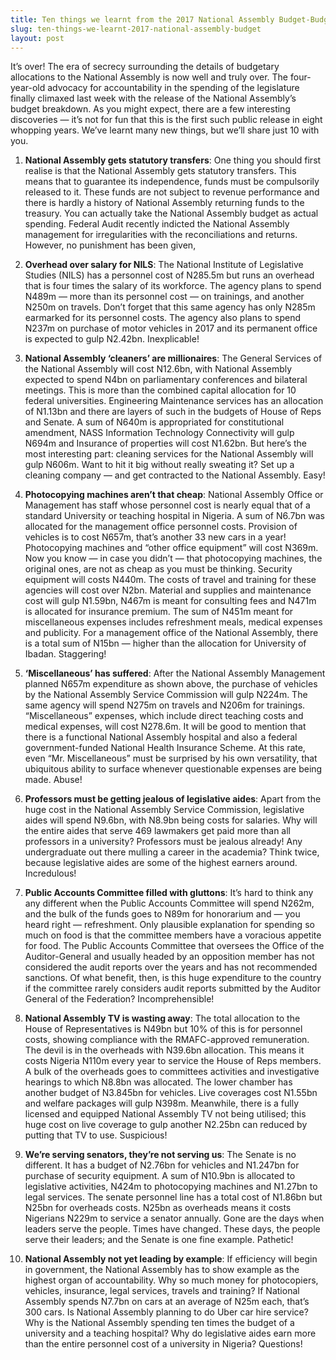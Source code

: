 ```yaml
---
title: Ten things we learnt from the 2017 National Assembly Budget-BudgIT & EiENigeria
slug: ten-things-we-learnt-2017-national-assembly-budget
layout: post
---
```


It’s over! The era of secrecy surrounding the details of budgetary allocations to the National Assembly is now well and truly over. The four-year-old advocacy for accountability in the spending of the legislature finally climaxed last week with the release of the National Assembly’s budget breakdown. As you might expect, there are a few interesting discoveries — it’s not for fun that this is the first such public release in eight whopping years. We’ve learnt many new things, but we’ll share just 10 with you.

1.	**National Assembly gets statutory transfers**: One thing you should first realise is that the National Assembly gets statutory transfers. This means that to guarantee its independence, funds must be compulsorily released to it. These funds are not subject to revenue performance and there is hardly a history of National Assembly returning funds to the treasury. You can actually take the National Assembly budget as actual spending. Federal Audit recently indicted the National Assembly management for irregularities with the reconciliations and returns. However, no punishment has been given, 

2.	**Overhead over salary for NILS**: The National Institute of Legislative Studies (NILS) has a personnel cost of N285.5m but runs an overhead that is four times the salary of its workforce. The agency plans to spend N489m — more than its personnel cost — on trainings, and another N250m on travels. Don’t forget that this same agency has only N285m earmarked for its personnel costs. The agency also plans to spend N237m on purchase of motor vehicles in 2017 and its permanent office is expected to gulp N2.42bn. Inexplicable!

3.	**National Assembly ‘cleaners’ are millionaires**: The General Services of the National Assembly will cost N12.6bn, with National Assembly expected to spend N4bn on parliamentary conferences and bilateral meetings. This is more than the combined capital allocation for 10 federal universities. Engineering Maintenance services has an allocation of N1.13bn and there are layers of such in the budgets of House of Reps and Senate. A sum of N640m is appropriated for constitutional amendment, NASS Information Technology Connectivity will gulp N694m and Insurance of properties will cost N1.62bn. But here’s the most interesting part: cleaning services for the National Assembly will gulp N606m. Want to hit it big without really sweating it? Set up a cleaning company — and get contracted to the National Assembly. Easy! 

4.	**Photocopying machines aren’t that cheap**: National Assembly Office or Management has staff whose personnel cost is nearly equal that of a standard University or teaching hospital in Nigeria. A sum of N6.7bn was allocated for the management office personnel costs. Provision of vehicles is to cost N657m, that’s another 33 new cars in a year! Photocopying machines and “other office equipment” will cost N369m. Now you know — in case you didn’t — that photocopying machines, the original ones, are not as cheap as you must be thinking. Security equipment will costs N440m. The costs of travel and training for these agencies will cost over N2bn. Material and supplies and maintenance cost will gulp N1.59bn, N467m is meant for consulting fees and N471m is allocated for insurance premium. The sum of N451m meant for miscellaneous expenses includes refreshment meals, medical expenses and publicity.  For a management office of the National Assembly, there is a total sum of N15bn — higher than the allocation for University of Ibadan. Staggering! 

5.	**‘Miscellaneous’ has suffered**: After the National Assembly Management planned N657m expenditure as shown above, the purchase of vehicles by the National Assembly Service Commission will gulp N224m. The same agency will spend N275m on travels and N206m for trainings. “Miscellaneous” expenses, which include direct teaching costs and medical expenses, will cost N278.6m. It will be good to mention that there is a functional National Assembly hospital and also a federal government-funded National Health Insurance Scheme. At this rate, even “Mr. Miscellaneous” must be surprised by his own versatility, that ubiquitous ability to surface whenever questionable expenses are being made. Abuse!  

6.	**Professors must be getting jealous of legislative aides**: Apart from the huge cost in the National Assembly Service Commission, legislative aides will spend N9.6bn, with N8.9bn being costs for salaries. Why will the entire aides that serve 469 lawmakers get paid more than all professors in a university? Professors must be jealous already! Any undergraduate out there mulling a career in the academia? Think twice, because legislative aides are some of the highest earners around. Incredulous! 

7.	**Public Accounts Committee filled with gluttons**: It’s hard to think any any different when the Public Accounts Committee  will spend N262m, and the bulk of the funds goes to N89m for honorarium and — you heard right — refreshment. Only plausible explanation for spending so much on food is that the committee members have a voracious appetite for food. The Public Accounts Committee that oversees the Office of the Auditor-General and usually headed by an opposition member has not considered the audit reports over the years and has not recommended sanctions. Of what benefit, then, is this huge expenditure to the country if the committee rarely considers audit reports submitted by the Auditor General of the Federation? Incomprehensible!

8.	**National Assembly TV is wasting away**: The total allocation to the House of Representatives is N49bn but 10% of this is for personnel costs, showing compliance with the RMAFC-approved remuneration. The devil is in the overheads with N39.6bn allocation. This means it costs Nigeria N110m every year to service the House of Reps members. A bulk of the overheads goes to committees activities and investigative hearings to which N8.8bn was allocated. The lower chamber has another budget of N3.845bn for vehicles. Live coverages cost N1.55bn and welfare packages will gulp N398m. Meanwhile, there is a fully licensed and equipped National Assembly TV not being utilised; this huge cost on live coverage to gulp another N2.25bn can reduced by putting that TV to use. Suspicious!

9.	**We’re serving senators, they’re not serving us**: The Senate is no different. It has a budget of N2.76bn for vehicles and N1.247bn for purchase of security equipment. A sum of N10.9bn is allocated to legislative activities, N424m to photocopying machines and N1.27bn to legal services. The senate personnel line has a total cost of N1.86bn but N25bn for overheads costs. N25bn as overheads means it costs Nigerians N229m to service a senator annually. Gone are the days when leaders serve the people. Times have changed. These days, the people serve their leaders; and the Senate is one fine example. Pathetic!

10.	**National Assembly not yet leading by example**: If efficiency will begin in government, the National Assembly has to show example as the highest organ of accountability. Why so much money for photocopiers, vehicles, insurance, legal services, travels and training? If National Assembly spends N7.7bn on cars at an average of N25m each, that’s 300 cars. Is National Assembly planning to do Uber car hire service? Why is the National Assembly spending ten times the budget of a university and a teaching hospital? Why do legislative aides earn more than the entire personnel cost of a university in Nigeria? Questions!
